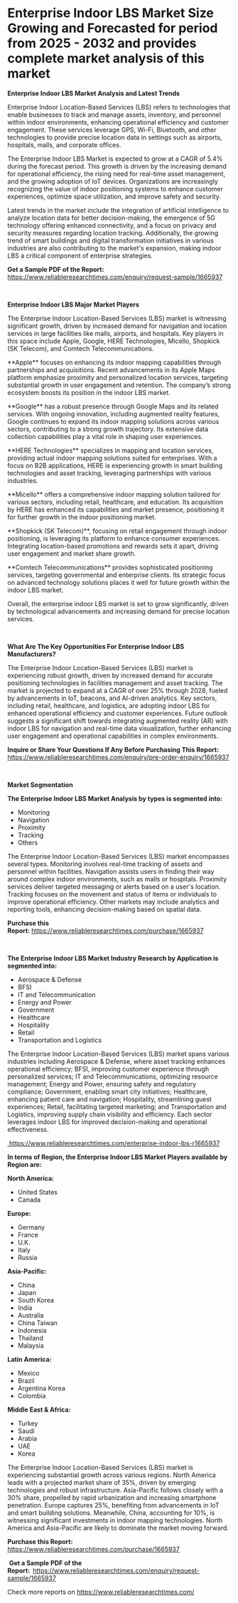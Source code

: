 <p><h1>Enterprise Indoor LBS Market Size Growing and Forecasted for period from 2025 - 2032 and provides complete market analysis of this market</h1></p><p><strong>Enterprise Indoor LBS Market Analysis and Latest Trends</strong></p>
<p><p>Enterprise Indoor Location-Based Services (LBS) refers to technologies that enable businesses to track and manage assets, inventory, and personnel within indoor environments, enhancing operational efficiency and customer engagement. These services leverage GPS, Wi-Fi, Bluetooth, and other technologies to provide precise location data in settings such as airports, hospitals, malls, and corporate offices.</p><p>The Enterprise Indoor LBS Market is expected to grow at a CAGR of 5.4% during the forecast period. This growth is driven by the increasing demand for operational efficiency, the rising need for real-time asset management, and the growing adoption of IoT devices. Organizations are increasingly recognizing the value of indoor positioning systems to enhance customer experiences, optimize space utilization, and improve safety and security.</p><p>Latest trends in the market include the integration of artificial intelligence to analyze location data for better decision-making, the emergence of 5G technology offering enhanced connectivity, and a focus on privacy and security measures regarding location tracking. Additionally, the growing trend of smart buildings and digital transformation initiatives in various industries are also contributing to the market's expansion, making indoor LBS a critical component of enterprise strategies.</p></p>
<p><strong>Get a Sample PDF of the Report:&nbsp;</strong> <a href="https://www.reliableresearchtimes.com/enquiry/request-sample/1665937?utm_campaign=3040&utm_medium=2&utm_source=Github&utm_content=ia&utm_term=11032025&utm_id=enterprise-indoor-lbs">https://www.reliableresearchtimes.com/enquiry/request-sample/1665937</a></p>
<p>&nbsp;</p>
<p><strong>Enterprise Indoor LBS Major Market Players</strong></p>
<p><p>The Enterprise Indoor Location-Based Services (LBS) market is witnessing significant growth, driven by increased demand for navigation and location services in large facilities like malls, airports, and hospitals. Key players in this space include Apple, Google, HERE Technologies, Micello, Shopkick (SK Telecom), and Comtech Telecommunications.</p><p>**Apple** focuses on enhancing its indoor mapping capabilities through partnerships and acquisitions. Recent advancements in its Apple Maps platform emphasize proximity and personalized location services, targeting substantial growth in user engagement and retention. The company’s strong ecosystem boosts its position in the indoor LBS market.</p><p>**Google** has a robust presence through Google Maps and its related services. With ongoing innovation, including augmented reality features, Google continues to expand its indoor mapping solutions across various sectors, contributing to a strong growth trajectory. Its extensive data collection capabilities play a vital role in shaping user experiences.</p><p>**HERE Technologies** specializes in mapping and location services, providing actual indoor mapping solutions suited for enterprises. With a focus on B2B applications, HERE is experiencing growth in smart building technologies and asset tracking, leveraging partnerships with various industries.</p><p>**Micello** offers a comprehensive indoor mapping solution tailored for various sectors, including retail, healthcare, and education. Its acquisition by HERE has enhanced its capabilities and market presence, positioning it for further growth in the indoor positioning market.</p><p>**Shopkick (SK Telecom)**, focusing on retail engagement through indoor positioning, is leveraging its platform to enhance consumer experiences. Integrating location-based promotions and rewards sets it apart, driving user engagement and market share growth.</p><p>**Comtech Telecommunications** provides sophisticated positioning services, targeting governmental and enterprise clients. Its strategic focus on advanced technology solutions places it well for future growth within the indoor LBS market.</p><p>Overall, the enterprise indoor LBS market is set to grow significantly, driven by technological advancements and increasing demand for precise location services.</p></p>
<p>&nbsp;</p>
<p><strong>What Are The Key Opportunities For Enterprise Indoor LBS Manufacturers?</strong></p>
<p><p>The Enterprise Indoor Location-Based Services (LBS) market is experiencing robust growth, driven by increased demand for accurate positioning technologies in facilities management and asset tracking. The market is projected to expand at a CAGR of over 25% through 2028, fueled by advancements in IoT, beacons, and AI-driven analytics. Key sectors, including retail, healthcare, and logistics, are adopting indoor LBS for enhanced operational efficiency and customer experiences. Future outlook suggests a significant shift towards integrating augmented reality (AR) with indoor LBS for navigation and real-time data visualization, further enhancing user engagement and operational capabilities in complex environments.</p></p>
<p><strong>Inquire or Share Your Questions If Any Before Purchasing This Report:</strong> <a href="https://www.reliableresearchtimes.com/enquiry/pre-order-enquiry/1665937?utm_campaign=3040&utm_medium=2&utm_source=Github&utm_content=ia&utm_term=11032025&utm_id=enterprise-indoor-lbs">https://www.reliableresearchtimes.com/enquiry/pre-order-enquiry/1665937</a></p>
<p>&nbsp;</p>
<p><strong>Market Segmentation</strong></p>
<p><strong>The Enterprise Indoor LBS Market Analysis by types is segmented into:</strong></p>
<p><ul><li>Monitoring</li><li>Navigation</li><li>Proximity</li><li>Tracking</li><li>Others</li></ul></p>
<p><p>The Enterprise Indoor Location-Based Services (LBS) market encompasses several types. Monitoring involves real-time tracking of assets and personnel within facilities. Navigation assists users in finding their way around complex indoor environments, such as malls or hospitals. Proximity services deliver targeted messaging or alerts based on a user's location. Tracking focuses on the movement and status of items or individuals to improve operational efficiency. Other markets may include analytics and reporting tools, enhancing decision-making based on spatial data.</p></p>
<p><strong>Purchase this Report:&nbsp;</strong><a href="https://www.reliableresearchtimes.com/purchase/1665937?utm_campaign=3040&utm_medium=2&utm_source=Github&utm_content=ia&utm_term=11032025&utm_id=enterprise-indoor-lbs">https://www.reliableresearchtimes.com/purchase/1665937</a></p>
<p>&nbsp;</p>
<p><strong>The Enterprise Indoor LBS Market Industry Research by Application is segmented into:</strong></p>
<p><ul><li>Aerospace & Defense</li><li>BFSI</li><li>IT and Telecommunication</li><li>Energy and Power</li><li>Government</li><li>Healthcare</li><li>Hospitality</li><li>Retail</li><li>Transportation and Logistics</li></ul></p>
<p><p>The Enterprise Indoor Location-Based Services (LBS) market spans various industries including Aerospace & Defense, where asset tracking enhances operational efficiency; BFSI, improving customer experience through personalized services; IT and Telecommunications, optimizing resource management; Energy and Power, ensuring safety and regulatory compliance; Government, enabling smart city initiatives; Healthcare, enhancing patient care and navigation; Hospitality, streamlining guest experiences; Retail, facilitating targeted marketing; and Transportation and Logistics, improving supply chain visibility and efficiency. Each sector leverages indoor LBS for improved decision-making and operational effectiveness.</p></p>
<p><a href="https://www.reliableresearchtimes.com/enterprise-indoor-lbs-r1665937?utm_campaign=3040&utm_medium=2&utm_source=Github&utm_content=ia&utm_term=11032025&utm_id=enterprise-indoor-lbs">&nbsp;https://www.reliableresearchtimes.com/enterprise-indoor-lbs-r1665937</a></p>
<p><strong>In terms of Region, the Enterprise Indoor LBS Market Players available by Region are:</strong></p>
<p>
    <p> <strong> North America: </strong>
        <ul>
            <li>United States</li>
            <li>Canada</li>
        </ul>
        </p> 
    <p> <strong> Europe: </strong>
        <ul>
            <li>Germany</li>
            <li>France</li>
            <li>U.K.</li>
            <li>Italy</li>
            <li>Russia</li>
        </ul>
        </p> 
    <p> <strong> Asia-Pacific: </strong>
        <ul>
            <li>China</li>
            <li>Japan</li>
            <li>South Korea</li>
            <li>India</li>
            <li>Australia</li>
            <li>China Taiwan</li>
            <li>Indonesia</li>
            <li>Thailand</li>
            <li>Malaysia</li>
        </ul>
        </p> 
    <p> <strong> Latin America: </strong>
        <ul>
            <li>Mexico</li>
            <li>Brazil</li>
            <li>Argentina Korea</li>
            <li>Colombia</li>
        </ul>
        </p> 
    <p> <strong> Middle East & Africa: </strong>
        <ul>
            <li>Turkey</li>
            <li>Saudi</li>
            <li>Arabia</li>
            <li>UAE</li>
            <li>Korea</li>
        </ul>
    </p>
    </p>
<p><p>The Enterprise Indoor Location-Based Services (LBS) market is experiencing substantial growth across various regions. North America leads with a projected market share of 35%, driven by emerging technologies and robust infrastructure. Asia-Pacific follows closely with a 30% share, propelled by rapid urbanization and increasing smartphone penetration. Europe captures 25%, benefiting from advancements in IoT and smart building solutions. Meanwhile, China, accounting for 10%, is witnessing significant investments in indoor mapping technologies. North America and Asia-Pacific are likely to dominate the market moving forward.</p></p>
<p><strong>Purchase this Report: </strong><a href="https://www.reliableresearchtimes.com/purchase/1665937?utm_campaign=3040&utm_medium=2&utm_source=Github&utm_content=ia&utm_term=11032025&utm_id=enterprise-indoor-lbs">https://www.reliableresearchtimes.com/purchase/1665937</a></p>
<p>&nbsp;<strong>Get a Sample PDF of the Report:&nbsp;&nbsp;</strong><a href="https://www.reliableresearchtimes.com/enquiry/request-sample/1665937?utm_campaign=3040&utm_medium=2&utm_source=Github&utm_content=ia&utm_term=11032025&utm_id=enterprise-indoor-lbs">https://www.reliableresearchtimes.com/enquiry/request-sample/1665937</a></p>
<p><strong></strong></p>
<p>Check more reports on <a href="https://www.reliableresearchtimes.com/?utm_campaign=3040&utm_medium=2&utm_source=Github&utm_content=ia&utm_term=11032025&utm_id=enterprise-indoor-lbs">https://www.reliableresearchtimes.com/</a></p>